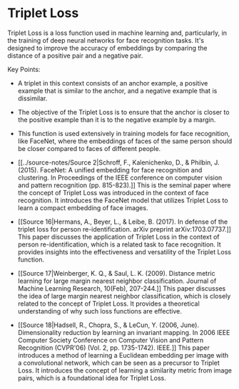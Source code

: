 # Triplet Loss
Triplet Loss is a loss function used in machine learning and, particularly, in the training of deep neural networks for face recognition tasks. It's designed to improve the accuracy of embeddings by comparing the distance of a positive pair and a negative pair.

Key Points:
- A triplet in this context consists of an anchor example, a positive example that is similar to the anchor, and a negative example that is dissimilar.
- The objective of the Triplet Loss is to ensure that the anchor is closer to the positive example than it is to the negative example by a margin.
- This function is used extensively in training models for face recognition, like FaceNet, where the embeddings of faces of the same person should be closer compared to faces of different people.

- [[../source-notes/Source 2|Schroff, F., Kalenichenko, D., & Philbin, J. (2015). FaceNet: A unified embedding for face recognition and clustering. In Proceedings of the IEEE conference on computer vision and pattern recognition (pp. 815-823).]] This is the seminal paper where the concept of Triplet Loss was introduced in the context of face recognition. It introduces the FaceNet model that utilizes Triplet Loss to learn a compact embedding of face images.

- [[Source 16|Hermans, A., Beyer, L., & Leibe, B. (2017). In defense of the triplet loss for person re-identification. arXiv preprint arXiv:1703.07737.]] This paper discusses the application of Triplet Loss in the context of person re-identification, which is a related task to face recognition. It provides insights into the effectiveness and versatility of the Triplet Loss function.

- [[Source 17|Weinberger, K. Q., & Saul, L. K. (2009). Distance metric learning for large margin nearest neighbor classification. Journal of Machine Learning Research, 10(Feb), 207-244.]] This paper discusses the idea of large margin nearest neighbor classification, which is closely related to the concept of Triplet Loss. It provides a theoretical understanding of why such loss functions are effective.

- [[Source 18|Hadsell, R., Chopra, S., & LeCun, Y. (2006, June). Dimensionality reduction by learning an invariant mapping. In 2006 IEEE Computer Society Conference on Computer Vision and Pattern Recognition (CVPR'06) (Vol. 2, pp. 1735-1742). IEEE.]] This paper introduces a method of learning a Euclidean embedding per image with a convolutional network, which can be seen as a precursor to Triplet Loss. It introduces the concept of learning a similarity metric from image pairs, which is a foundational idea for Triplet Loss.
